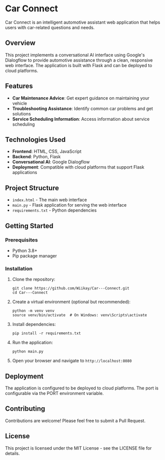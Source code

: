 # Car Connect

Car Connect is an intelligent automotive assistant web application that helps users with car-related questions and needs.

## Overview

This project implements a conversational AI interface using Google's Dialogflow to provide automotive assistance through a clean, responsive web interface. The application is built with Flask and can be deployed to cloud platforms.

## Features

- **Car Maintenance Advice**: Get expert guidance on maintaining your vehicle
- **Troubleshooting Assistance**: Identify common car problems and get solutions
- **Service Scheduling Information**: Access information about service scheduling

## Technologies Used

- **Frontend**: HTML, CSS, JavaScript
- **Backend**: Python, Flask
- **Conversational AI**: Google Dialogflow
- **Deployment**: Compatible with cloud platforms that support Flask applications

## Project Structure

- `index.html` - The main web interface
- `main.py` - Flask application for serving the web interface
- `requirements.txt` - Python dependencies

## Getting Started

### Prerequisites

- Python 3.8+
- Pip package manager

### Installation

1. Clone the repository:
   ```
   git clone https://github.com/Wiikay/Car---Connect.git
   cd Car---Connect
   ```

2. Create a virtual environment (optional but recommended):
   ```
   python -m venv venv
   source venv/bin/activate  # On Windows: venv\Scripts\activate
   ```

3. Install dependencies:
   ```
   pip install -r requirements.txt
   ```

4. Run the application:
   ```
   python main.py
   ```

5. Open your browser and navigate to `http://localhost:8080`

## Deployment

The application is configured to be deployed to cloud platforms. The port is configurable via the PORT environment variable.

## Contributing

Contributions are welcome! Please feel free to submit a Pull Request.

## License

This project is licensed under the MIT License - see the LICENSE file for details.
